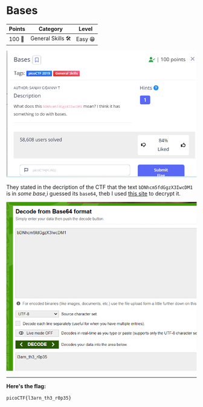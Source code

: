 # Bases

| **Points** |	**Category**      |	**Level** |
|--------|----------------|-------|
| 100 💪	 | General Skills 🛠️ | Easy 😁 |

![image](images/1.png)

They stated in the decription of the CTF that the text `bDNhcm5fdGgzX3IwcDM1` is in *some base*,i guessed its `base64`, theb I used [this site](https://www.base64decode.org/) to decrypt it.

![image](images/2.png)

---

**Here's the flag:**

```text
picoCTF{l3arn_th3_r0p35}
```
